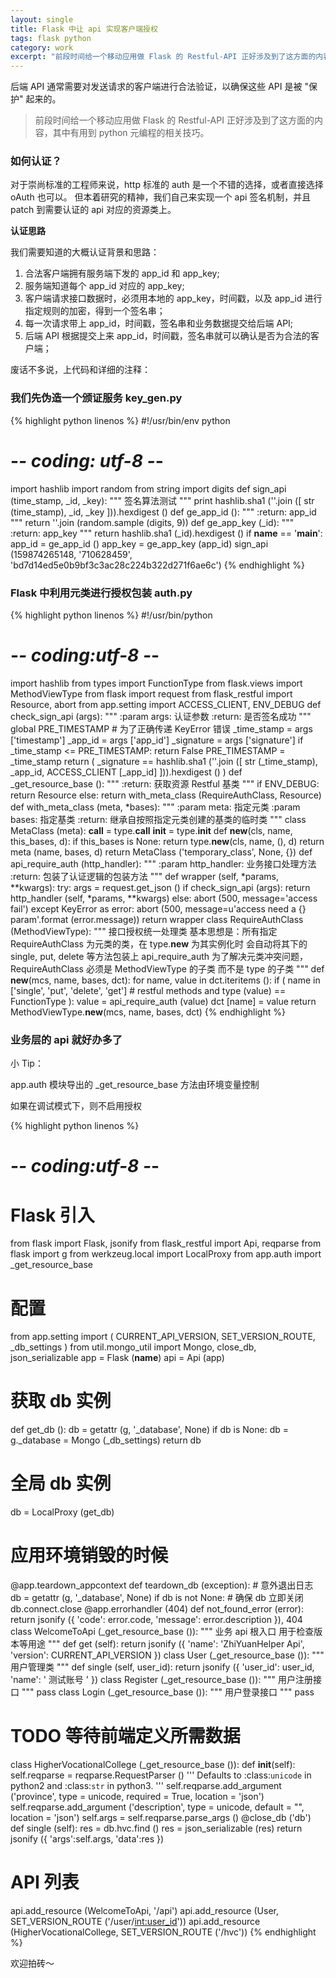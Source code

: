 ```yaml
---
layout: single
title: Flask 中让 api 实现客户端授权
tags: flask python
category: work
excerpt: "前段时间给一个移动应用做 Flask 的 Restful-API 正好涉及到了这方面的内容，其中有用到 python 元编程的相关技巧。"
---
```


后端 API 通常需要对发送请求的客户端进行合法验证，以确保这些 API 是被 "保护" 起来的。

> 前段时间给一个移动应用做 Flask 的 Restful-API 正好涉及到了这方面的内容，其中有用到 python 元编程的相关技巧。

### 如何认证？

对于崇尚标准的工程师来说，http 标准的 auth 是一个不错的选择，或者直接选择 oAuth 也可以。
但本着研究的精神，我们自己来实现一个 api 签名机制，并且 patch 到需要认证的 api 对应的资源类上。

**认证思路**

我们需要知道的大概认证背景和思路：

1. 合法客户端拥有服务端下发的 app_id 和 app_key;
2. 服务端知道每个 app_id 对应的 app_key;
3. 客户端请求接口数据时，必须用本地的 app_key，时间戳，以及 app_id 进行指定规则的加密，得到一个签名串；
4. 每一次请求带上 app_id，时间戳，签名串和业务数据提交给后端 API;
5. 后端 API 根据提交上来 app_id，时间戳，签名串就可以确认是否为合法的客户端；

废话不多说，上代码和详细的注释：

### 我们先伪造一个颁证服务 key_gen.py

{% highlight python linenos %}
#!/usr/bin/env python
# -*- coding: utf-8 -*-
import hashlib
import random
from string import digits
def sign_api (time_stamp, _id, _key):
    """
    签名算法测试
    """
    print hashlib.sha1 (''.join ([
        str (time_stamp),
        _id,
        _key
    ])).hexdigest ()
def ge_app_id ():
    """
    :return: app_id
    """
    return ''.join (random.sample (digits, 9))
def ge_app_key (_id):
    """
    :return: app_key
    """
    return hashlib.sha1 (_id).hexdigest ()
if __name__ == '__main__':
    app_id = ge_app_id ()
    app_key = ge_app_key (app_id)
    sign_api (159874265148, '710628459', 'bd7d14ed5e0b9bf3c3ac28c224b322d271f6ae6c')
{% endhighlight %}

### Flask 中利用元类进行授权包装 auth.py

{% highlight python linenos %}
#!/usr/bin/python
# -*- coding:utf-8 -*-
import hashlib
from types import FunctionType
from flask.views import MethodViewType
from flask import request
from flask_restful import Resource, abort
from app.setting import ACCESS_CLIENT, ENV_DEBUG
def check_sign_api (args):
    """
    :param args: 认证参数
    :return: 是否签名成功
    """
    global PRE_TIMESTAMP
    # 为了正确传递 KeyError 错误
    _time_stamp = args ['timestamp']
    _app_id = args ['app_id']
    _signature = args ['signature']
    if _time_stamp <= PRE_TIMESTAMP:
        return False
    PRE_TIMESTAMP = _time_stamp
    return (
        _signature == hashlib.sha1 (''.join ([
            str (_time_stamp),
            _app_id,
            ACCESS_CLIENT [_app_id]
        ])).hexdigest ()
    )
def _get_resource_base ():
    """
    :return: 获取资源 Restful 基类
    """
    if ENV_DEBUG:
        return Resource
    else:
        return with_meta_class (RequireAuthClass, Resource)
def with_meta_class (meta, *bases):
    """
    :param meta: 指定元类
    :param bases: 指定基类
    :return: 继承自按照指定元类创建的基类的临时类
    """
    class MetaClass (meta):
        __call__ = type.__call__
        __init__ = type.__init__
        def __new__(cls, name, this_bases, d):
            if this_bases is None:
                return type.__new__(cls, name, (), d)
            return meta (name, bases, d)
    return MetaClass ('temporary_class', None, {})
def api_require_auth (http_handler):
    """
    :param http_handler: 业务接口处理方法
    :return: 包装了认证逻辑的包装方法
    """
    def wrapper (self, *params, **kwargs):
        try:
            args = request.get_json ()
            if check_sign_api (args):
                return http_handler (self, *params, **kwargs)
            else:
                abort (500, message='access fail')
        except KeyError as error:
            abort (500, message=u'access need a {} param'.format (error.message))
    return wrapper
class RequireAuthClass (MethodViewType):
    """
    接口授权统一处理类
    基本思想是：所有指定 RequireAuthClass 为元类的类，在 type.__new__ 为其实例化时
    会自动将其下的 single, put, delete 等方法包装上 api_require_auth
    为了解决元类冲突问题，RequireAuthClass 必须是 MethodViewType 的子类
    而不是 type 的子类
    """
    def __new__(mcs, name, bases, dct):
        for name, value in dct.iteritems ():
            if (
                name in ['single', 'put', 'delete', 'get']  # restful methods
                and type (value) == FunctionType
            ):
                value = api_require_auth (value)
            dct [name] = value
        return MethodViewType.__new__(mcs, name, bases, dct)
{% endhighlight %}

### 业务层的 api 就好办多了

小 Tip：

app.auth 模块导出的 \_get_resource_base 方法由环境变量控制

如果在调试模式下，则不启用授权

{% highlight python linenos %}
# -*- coding:utf-8 -*-
# Flask 引入
from flask import Flask, jsonify
from flask_restful import Api, reqparse
from flask import g
from werkzeug.local import LocalProxy
from app.auth import _get_resource_base
# 配置
from app.setting import (
    CURRENT_API_VERSION,
    SET_VERSION_ROUTE,
    _db_settings
)
from util.mongo_util import Mongo, close_db, json_serializable
app = Flask (__name__)
api = Api (app)
# 获取 db 实例
def get_db ():
    db = getattr (g, '_database', None)
    if db is None:
        db = g._database = Mongo (_db_settings)
    return db
# 全局 db 实例
db = LocalProxy (get_db)
# 应用环境销毁的时候
@app.teardown_appcontext
def teardown_db (exception):
    # 意外退出日志
    db = getattr (g, '_database', None)
    if db is not None:
        # 确保 db 立即关闭
        db.connect.close
@app.errorhandler (404)
def not_found_error (error):
    return jsonify ({
        'code': error.code,
        'message': error.description
    }), 404
class WelcomeToApi (_get_resource_base ()):
    """
    业务 api 根入口
    用于检查版本等用途
    """
    def get (self):
        return jsonify ({
            'name': 'ZhiYuanHelper Api',
            'version': CURRENT_API_VERSION
        })
class User (_get_resource_base ()):
    """
    用户管理类
    """
    def single (self, user_id):
        return jsonify ({
            'user_id': user_id,
            'name': ' 测试账号 '
        })
class Register (_get_resource_base ()):
    """
    用户注册接口
    """
    pass
class Login (_get_resource_base ()):
    """
    用户登录接口
    """
    pass
# TODO 等待前端定义所需数据
class HigherVocationalCollege (_get_resource_base ()):
    def __init__(self):
        self.reqparse = reqparse.RequestParser ()
        '''
        Defaults to :class:`unicode`
        in python2 and :class:`str` in python3.
        '''
        self.reqparse.add_argument ('province', type = unicode, required = True, location = 'json')
        self.reqparse.add_argument ('description', type = unicode, default = "", location = 'json')
        self.args = self.reqparse.parse_args ()
    @close_db ('db')
    def single (self):
        res = db.hvc.find ()
        res = json_serializable (res)
        return jsonify ({
            'args':self.args,
            'data':res
        })

# API 列表
api.add_resource (WelcomeToApi, '/api')
api.add_resource (User, SET_VERSION_ROUTE ('/user/<int:user_id>'))
api.add_resource (HigherVocationalCollege, SET_VERSION_ROUTE ('/hvc'))
{% endhighlight %}

欢迎拍砖～
